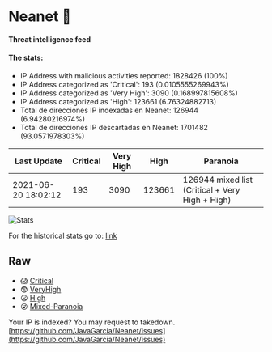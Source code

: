 # Neanet :hocho:
#### Threat intelligence feed
#### The stats:

- IP Address with malicious activities reported: 1828426 (100%)
- IP Address categorized as 'Critical':  193 (0.0105555269943%)
- IP Address categorized as 'Very High':  3090 (0.168997815608%)
- IP Address categorized as 'High':  123661 (6.76324882713)
- Total de direcciones IP indexadas en Neanet:  126944 (6.94280216974%)
- Total de direcciones IP descartadas en Neanet:  1701482 (93.0571978303%)

| Last Update | Critical | Very High | High | Paranoia |
| --- | --- | --- | --- | --- |
| 2021-06-20 18:02:12 | 193 | 3090 | 123661 | 126944 mixed list (Critical + Very High + High)|

![Stats](https://docs.google.com/spreadsheets/d/e/2PACX-1vSnaNMIXVabIpDJjufMlzH7poXnshF3mgd8Is1g9ytUEzVsP5my4Trn8f-xkoLLQ38xpL3HtmUexLo6/pubchart?oid=501124687&format=image)

For the historical stats go to: [link](/stats.csv)
## Raw
- :scream: [Critical](https://raw.githubusercontent.com/JavaGarcia/Neanet/master/blacklists/neanet_critical.txt)
- :fearful: [VeryHigh](https://raw.githubusercontent.com/JavaGarcia/Neanet/master/blacklists/neanet_veryHigh.txtt)
- :frowning: [High](https://raw.githubusercontent.com/JavaGarcia/Neanet/master/blacklists/neanet_high.txt)
- :dizzy_face: [Mixed-Paranoia](https://raw.githubusercontent.com/JavaGarcia/Neanet/master/blacklists/neanet_all.txt)


Your IP is indexed? You may request to takedown. [https://github.com/JavaGarcia/Neanet/issues](https://github.com/JavaGarcia/Neanet/issues)
















































































































































































































































































































































































































































































































































































































































































































































































































































































































































































































































































































































































































































































































































































































































































































































































































































































































































































































































































































































































































































































































































































































































































































































































































































































































































































































































































































































































































































































































































































































































































































































































































































































































































































































































































































































































































































































































































































































































































































































































































































































































































































































































































































































































































































































































































































































































































































































































































































































































































































































































































































































































































































































































































































































































































































































































































































































































































































































































































































































































































































































































































































































































































































































































































































































































































































































































































































































































































































































































































































































































































































































































































































































































